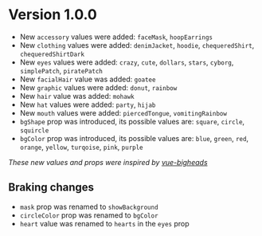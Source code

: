 # Version 1.0.0
* New `accessory` values were added: `faceMask`, `hoopEarrings`
* New `clothing` values were added: `denimJacket`, `hoodie`, `chequeredShirt`, `chequeredShirtDark`
* New `eyes` values were added: `crazy`, `cute`, `dollars`, `stars`, `cyborg`, `simplePatch`, `piratePatch`
* New `facialHair` value was added: `goatee`
* New `graphic` values were added: `donut`, `rainbow`
* New `hair` value was added: `mohawk`
* New `hat` values were added: `party`, `hijab`
* New `mouth` values were added: `piercedTongue`, `vomitingRainbow`
* `bgShape` prop was introduced, its possible values are: `square`, `circle`, `squircle`
* `bgColor` prop was introduced, its possible values are: `blue`, `green`, `red`, `orange`, `yellow`, `turqoise`, `pink`, `purple`

*These new values and props were inspired by [vue-bigheads](https://github.com/DerpyScripts/vue-bigheads)*

## Braking changes
* `mask` prop was renamed to `showBackground`
* `circleColor` prop was renamed to `bgColor`
* `heart` value was renamed to `hearts` in the `eyes` prop
